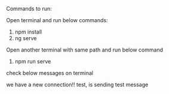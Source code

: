 Commands to run:

Open terminal and run below commands:

1. npm install
2. ng serve

Open another terminal with same path and run below command

1. npm run serve

check below messages on terminal 

we have a new connection!!
test, is sending test message

